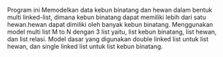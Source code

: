 Program ini Memodelkan data kebun binatang dan  hewan dalam  bentuk multi linked-list, dimana kebun binatang dapat memiliki lebih dari satu hewan.hewan dapat dimiliki oleh banyak kebun binatang. Menggunakan model multi list M to N dengan 3 list yaitu, list kebun binatang, list hewan, dan list relasi. Model dasar yang digunakan double linked list untuk list hewan, dan single linked list untuk list kebun binatang.
